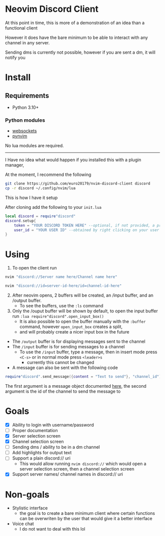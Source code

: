 # Neovim Discord Client

At this point in time, this is more of a demonstration of an idea than a functional client

However it does have the bare minimum to be able to interact with any channel in any server.

Sending dms is currently not possible, however if you are sent a dm, it will notify you

# Install

## Requirements

- Python 3.10+

### Python modules
- [websockets](https://pypi.org/project/websockets/)
- [pynvim](https://pypi.org/project/pynvim/)

No lua modules are required.

---

I Have no idea what would happen if you installed this with a plugin manager,

At the moment, I recommend the following

```bash
git clone https://github.com/euro20179/nvim-discord-client discord
cp -r discord ~/.config/nvim/lua
```

This is how I have it setup

After cloning add the following to your `init.lua`

```lua
local discord = require"discord"
discord.setup{
    token = "YOUR DISCORD TOKEN HERE" --optional, if not provided, a prompt to login will be given
    user_id = "YOUR USER ID" --obtained by right clicking on your user in discord and clicking "copy user id", developer mode needs to be enabled for this
}
```

# Using

1. To open the client run
```bash
nvim "discord://Server name here/Channel name here"
```

```bash
nvim "discord://id=server-id-here/id=channel-id-here"
```

2. After neovim opens, 2 buffers will be created, an /input buffer, and an /output buffer.
    - To see the buffers, use the `:ls` command
3. Only the /ouput buffer will be shown by default, to open the input buffer run `:lua require"discord".open_input_box()`
    - It is also possible to open the buffer manually with the `:buffer` command, however `open_input_box` creates a split,
    - and will probably create a nicer input box in the future

- The `/output` buffer is for displaying messages sent to the channel
- The `/input` buffer is for sending messages to a channel
    - To use the `/input` buffer, type a message, then in insert mode press `<C-s>` or in normal mode press `<leader>s`
        - currently this cannot be changed
- A message can also be sent with the following code

```lua
require"discord".send_message({content = "Text to send"}, "channel_id")
```
The first argument is a message object documented [here](https://discord.com/developers/docs/resources/channel#message-object), the second argument is the id of the channel to send the message to

# Goals

- [x] Ability to login with username/password
- [ ] Proper documentation
- [x] Server selection screen
- [x] Channel selection screen
- [ ] Sending dms / ability to be in a dm channel
- [ ] Add highlights for output text
- [ ] Support a plain discord:// uri
    - This would allow running `nvim discord://` which would open a server selection screen, then a channel selection screen
- [x] Support server names/ channel names in discord:// uri

# Non-goals

- Stylistic interface
    - the goal is to create a bare minimum client where certain functions can be overwriten by the user that would give it a better interface
- Voice chat
     - I do not want to deal with this lol
